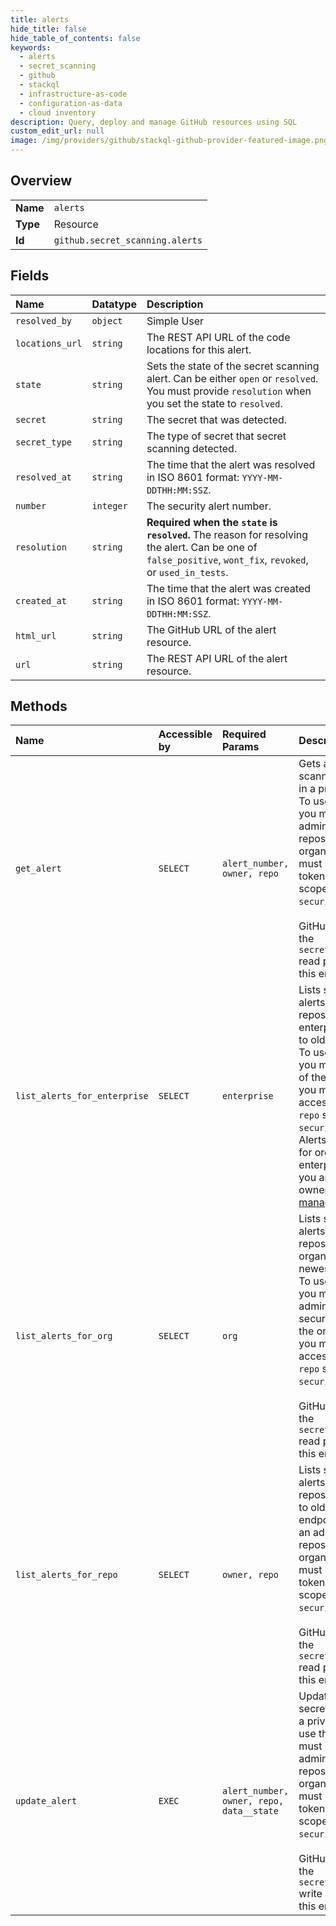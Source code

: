 ```yaml
---
title: alerts
hide_title: false
hide_table_of_contents: false
keywords:
  - alerts
  - secret_scanning
  - github    
  - stackql
  - infrastructure-as-code
  - configuration-as-data
  - cloud inventory
description: Query, deploy and manage GitHub resources using SQL
custom_edit_url: null
image: /img/providers/github/stackql-github-provider-featured-image.png
---
```

  
    

## Overview
<table><tbody>
<tr><td><b>Name</b></td><td><code>alerts</code></td></tr>
<tr><td><b>Type</b></td><td>Resource</td></tr>
<tr><td><b>Id</b></td><td><code>github.secret_scanning.alerts</code></td></tr>
</tbody></table>

## Fields
| Name | Datatype | Description |
|:-----|:---------|:------------|
| `resolved_by` | `object` | Simple User |
| `locations_url` | `string` | The REST API URL of the code locations for this alert. |
| `state` | `string` | Sets the state of the secret scanning alert. Can be either `open` or `resolved`. You must provide `resolution` when you set the state to `resolved`. |
| `secret` | `string` | The secret that was detected. |
| `secret_type` | `string` | The type of secret that secret scanning detected. |
| `resolved_at` | `string` | The time that the alert was resolved in ISO 8601 format: `YYYY-MM-DDTHH:MM:SSZ`. |
| `number` | `integer` | The security alert number. |
| `resolution` | `string` | **Required when the `state` is `resolved`.** The reason for resolving the alert. Can be one of `false_positive`, `wont_fix`, `revoked`, or `used_in_tests`. |
| `created_at` | `string` | The time that the alert was created in ISO 8601 format: `YYYY-MM-DDTHH:MM:SSZ`. |
| `html_url` | `string` | The GitHub URL of the alert resource. |
| `url` | `string` | The REST API URL of the alert resource. |
## Methods
| Name | Accessible by | Required Params | Description |
|:-----|:--------------|:----------------|:------------|
| `get_alert` | `SELECT` | `alert_number, owner, repo` | Gets a single secret scanning alert detected in a private repository. To use this endpoint, you must be an administrator for the repository or organization, and you must use an access token with the `repo` scope or `security_events` scope.<br /><br />GitHub Apps must have the `secret_scanning_alerts` read permission to use this endpoint. |
| `list_alerts_for_enterprise` | `SELECT` | `enterprise` | Lists secret scanning alerts for eligible repositories in an enterprise, from newest to oldest.<br />To use this endpoint, you must be a member of the enterprise, and you must use an access token with the `repo` scope or `security_events` scope. Alerts are only returned for organizations in the enterprise for which you are an organization owner or a [security manager](https://docs.github.com/organizations/managing-peoples-access-to-your-organization-with-roles/managing-security-managers-in-your-organization). |
| `list_alerts_for_org` | `SELECT` | `org` | Lists secret scanning alerts for eligible repositories in an organization, from newest to oldest.<br />To use this endpoint, you must be an administrator or security manager for the organization, and you must use an access token with the `repo` scope or `security_events` scope.<br /><br />GitHub Apps must have the `secret_scanning_alerts` read permission to use this endpoint. |
| `list_alerts_for_repo` | `SELECT` | `owner, repo` | Lists secret scanning alerts for a private repository, from newest to oldest. To use this endpoint, you must be an administrator for the repository or organization, and you must use an access token with the `repo` scope or `security_events` scope.<br /><br />GitHub Apps must have the `secret_scanning_alerts` read permission to use this endpoint. |
| `update_alert` | `EXEC` | `alert_number, owner, repo, data__state` | Updates the status of a secret scanning alert in a private repository. To use this endpoint, you must be an administrator for the repository or organization, and you must use an access token with the `repo` scope or `security_events` scope.<br /><br />GitHub Apps must have the `secret_scanning_alerts` write permission to use this endpoint. |
